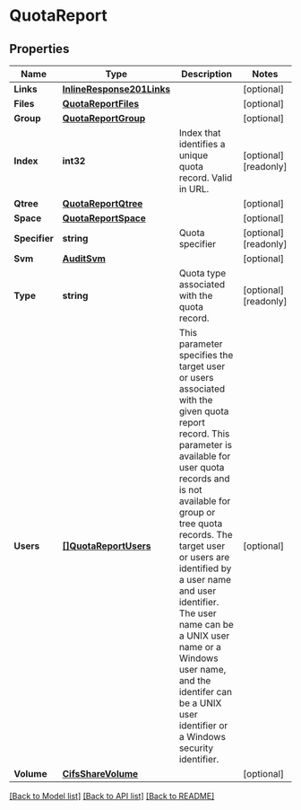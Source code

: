 # QuotaReport

## Properties

Name | Type | Description | Notes
------------ | ------------- | ------------- | -------------
**Links** | [**InlineResponse201Links**](inline_response_201__links.md) |  | [optional] 
**Files** | [**QuotaReportFiles**](quota_report_files.md) |  | [optional] 
**Group** | [**QuotaReportGroup**](quota_report_group.md) |  | [optional] 
**Index** | **int32** | Index that identifies a unique quota record. Valid in URL. | [optional] [readonly] 
**Qtree** | [**QuotaReportQtree**](quota_report_qtree.md) |  | [optional] 
**Space** | [**QuotaReportSpace**](quota_report_space.md) |  | [optional] 
**Specifier** | **string** | Quota specifier | [optional] [readonly] 
**Svm** | [**AuditSvm**](audit_svm.md) |  | [optional] 
**Type** | **string** | Quota type associated with the quota record. | [optional] [readonly] 
**Users** | [**[]QuotaReportUsers**](quota_report_users.md) | This parameter specifies the target user or users associated with the given quota report record. This parameter is available for user quota records and is not available for group or tree quota records. The target user or users are identified by a user name and user identifier. The user name can be a UNIX user name or a Windows user name, and the identifer can be a UNIX user identifier or a Windows security identifier. | [optional] 
**Volume** | [**CifsShareVolume**](cifs_share_volume.md) |  | [optional] 

[[Back to Model list]](../README.md#documentation-for-models) [[Back to API list]](../README.md#documentation-for-api-endpoints) [[Back to README]](../README.md)


